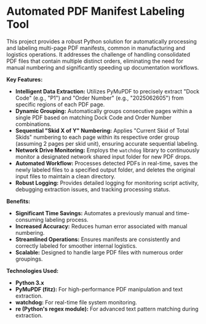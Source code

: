 # Automated PDF Manifest Labeling Tool

This project provides a robust Python solution for automatically processing and labeling multi-page PDF manifests, common in manufacturing and logistics operations. It addresses the challenge of handling consolidated PDF files that contain multiple distinct orders, eliminating the need for manual numbering and significantly speeding up documentation workflows.

**Key Features:**

* **Intelligent Data Extraction:** Utilizes PyMuPDF to precisely extract "Dock Code" (e.g., "P1") and "Order Number" (e.g., "2025062605") from specific regions of each PDF page.
* **Dynamic Grouping:** Automatically groups consecutive pages within a single PDF based on matching Dock Code and Order Number combinations.
* **Sequential "Skid X of Y" Numbering:** Applies "Current Skid of Total Skids" numbering to each page within its respective order group (assuming 2 pages per skid unit), ensuring accurate sequential labeling.
* **Network Drive Monitoring:** Employs the `watchdog` library to continuously monitor a designated network shared input folder for new PDF drops.
* **Automated Workflow:** Processes detected PDFs in real-time, saves the newly labeled files to a specified output folder, and deletes the original input files to maintain a clean directory.
* **Robust Logging:** Provides detailed logging for monitoring script activity, debugging extraction issues, and tracking processing status.

**Benefits:**

* **Significant Time Savings:** Automates a previously manual and time-consuming labeling process.
* **Increased Accuracy:** Reduces human error associated with manual numbering.
* **Streamlined Operations:** Ensures manifests are consistently and correctly labeled for smoother internal logistics.
* **Scalable:** Designed to handle large PDF files with numerous order groupings.

**Technologies Used:**

* **Python 3.x**
* **PyMuPDF (fitz):** For high-performance PDF manipulation and text extraction.
* **watchdog:** For real-time file system monitoring.
* **re (Python's regex module):** For advanced text pattern matching during extraction.
